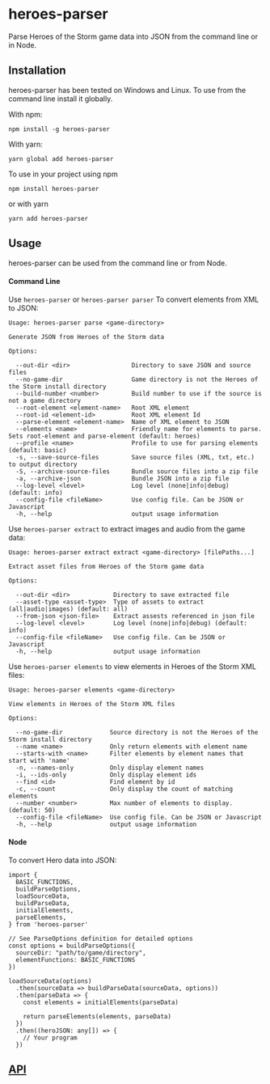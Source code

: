 heroes-parser
============

Parse Heroes of the Storm game data into JSON from the command line or in Node.

Installation
------------
heroes-parser has been tested on Windows and Linux. To use from the command line install it globally.

With npm:

    npm install -g heroes-parser

With yarn:

    yarn global add heroes-parser


 To use in your project using npm

    npm install heroes-parser

or with yarn

    yarn add heroes-parser


Usage
-----------
heroes-parser can be used from the command line or from Node.

#### Command Line ####

Use `heroes-parser` or `heroes-parser parser` To convert elements from XML to JSON:

    Usage: heroes-parser parse <game-directory>

    Generate JSON from Heroes of the Storm data

    Options:

      --out-dir <dir>                 Directory to save JSON and source files
      --no-game-dir                   Game directory is not the Heroes of the Storm install directory
      --build-number <number>         Build number to use if the source is not a game directory
      --root-element <element-name>   Root XML element
      --root-id <element-id>          Root XML element Id
      --parse-element <element-name>  Name of XML element to JSON
      --elements <name>               Friendly name for elements to parse. Sets root-element and parse-element (default: heroes)
      --profile <name>                Profile to use for parsing elements (default: basic)
      -s, --save-source-files         Save source files (XML, txt, etc.) to output directory
      -S, --archive-source-files      Bundle source files into a zip file
      -a, --archive-json              Bundle JSON into a zip file
      --log-level <level>             Log level (none|info|debug) (default: info)
      --config-file <fileName>        Use config file. Can be JSON or Javascript
      -h, --help                      output usage information

Use `heroes-parser extract` to extract images and audio from the game data:

    Usage: heroes-parser extract extract <game-directory> [filePaths...]

    Extract asset files from Heroes of the Storm game data

    Options:

      --out-dir <dir>            Directory to save extracted file
      --asset-type <asset-type>  Type of assets to extract (all|audio|images) (default: all)
      --from-json <json-file>    Extract assests referenced in json file
      --log-level <level>        Log level (none|info|debug) (default: info)
      --config-file <fileName>   Use config file. Can be JSON or Javascript
      -h, --help                 output usage information

Use `heroes-parser elements` to view elements in Heroes of the Storm XML files:

    Usage: heroes-parser elements <game-directory>

    View elements in Heroes of the Storm XML files

    Options:

      --no-game-dir             Source directory is not the Heroes of the Storm install directory
      --name <name>             Only return elements with element name
      --starts-with <name>      Filter elements by element names that start with 'name'
      -n, --names-only          Only display element names
      -i, --ids-only            Only display element ids
      --find <id>               Find element by id
      -c, --count               Only display the count of matching elements
      --number <number>         Max number of elements to display. (default: 50)
      --config-file <fileName>  Use config file. Can be JSON or Javascript
      -h, --help                output usage information

#### Node ####
To convert Hero data into JSON:

    import {
      BASIC_FUNCTIONS,
      buildParseOptions,
      loadSourceData,
      buildParseData,
      initialElements,
      parseElements,
    } from 'heroes-parser'

    // See ParseOptions definition for detailed options
    const options = buildParseOptions({
      sourceDir: "path/to/game/directory",
      elementFunctions: BASIC_FUNCTIONS
    })

    loadSourceData(options)
      .then(sourceData => buildParseData(sourceData, options))
      .then(parseData => {
        const elements = initialElements(parseData)

        return parseElements(elements, parseData)
      })
      .then((heroJSON: any[]) => {
        // Your program
      })

[API](doc/README.md)
-----------
